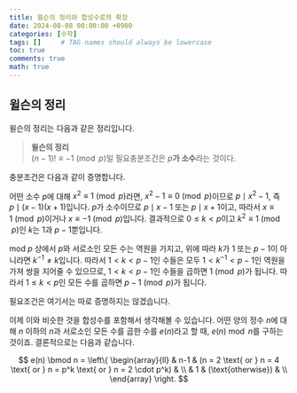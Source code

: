 ```yaml
---
title: 윌슨의 정리와 합성수로의 확장
date: 2024-08-08 00:00:00 +0900
categories: [수학]
tags: []     # TAG names should always be lowercase
toc: true
comments: true
math: true
---
```


## 윌슨의 정리
윌슨의 정리는 다음과 같은 정리입니다.

> **윌슨의 정리**<br>
> $(n-1)! \equiv -1\pmod p$일 필요충분조건은 $p$**가 소수**라는 것이다.

충분조건은 다음과 같이 증명합니다.

어떤 소수 $p$에 대해 $x^2 \equiv 1 \pmod p$라면, $x^2 - 1 \equiv 0 \pmod p$이므로 $p \mid x^2-1$, 즉 $p \mid (x-1)(x+1)$입니다. $p$가 소수이므로 $p \mid x-1$ 또는 $p \mid x+1$이고, 따라서 $x \equiv 1 \pmod p$이거나 $x \equiv -1 \pmod p$입니다. 결과적으로 $0 \leq k < p$이고 $k^2 \equiv 1 \pmod p$인 $k$는 $1$과 $p-1$뿐입니다. 

$\text{mod }p$ 상에서 $p$와 서로소인 모든 수는 역원을 가지고, 위에 따라 $k$가 $1$ 또는 $p-1$이 아니라면 $k^{-1} \not = k$입니다. 따라서 $1 < k < p-1$인 수들은 모두 $1 < k^{-1} < p-1$인 역원을 가져 쌍을 지어줄 수 있으므로, $1 < k < p-1$인 수들을 곱하면 $1 \pmod p$가 됩니다. 따라서 $1 \leq k < p$인 모든 수를 곱하면 $p-1 \pmod p$가 됩니다.

필요조건은 여기서는 따로 증명하지는 않겠습니다.

이제 이와 비슷한 것을 합성수를 포함해서 생각해볼 수 있습니다. 어떤 양의 정수 $n$에 대해 $n$ 이하의 $n$과 서로소인 모든 수를 곱한 수를 $e(n)$라고 할 때, $e(n)\bmod n$를 구하는 것이죠. 결론적으로는 다음과 같습니다.

$$ e(n) \bmod n = \left\{
    \begin{array}{ll}
        & n-1 & (n = 2 \text{ or } n = 4 \text{ or } n = p^k \text{ or } n = 2 \cdot p^k) & \\
        & 1 & (\text{otherwise}) & \\
    \end{array} \right. $$

